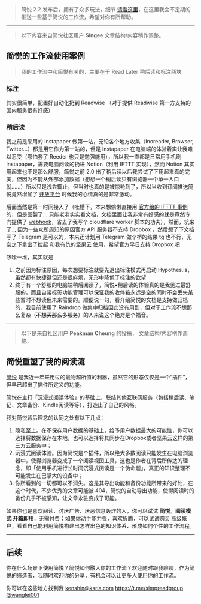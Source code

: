 > 简悦 2.2 发布后，拥有了众多玩法，细节 [请看这里](https://github.com/Kenshin/simpread/discussions/2085)，在这里我会不定期的推送一些基于简悦的工作流，希望对你有所帮助。

***

> 以下内容来自简悦社区用户 **Singee** 文章结构/内容稍作调整。

## 简悦的工作流使用案例

> 我的工作流中和简悦有关的，主要在于 Read Later 稍后读和标注两块

### 标注

其实很简单，配置好自动化扔到 Readwise （对于提供 Readwise 第一方支持的国内服务很有好感）

### 稍后读

我之前是采用的 Instapaper 做第一站，无论各个地方收集（Inoreader, Browser, Twitter...）都是用它作为第一站的，但是 Instapaper 在电脑端的体验着实让我难以忍受（哪怕套了 Reeder 也只是勉强能用），所以我一直都是日常用手机刷 Instapaper，需要电脑阅读的扔进 Notion（利用 IFTTT 实现），然而 Notion 其实用起来也不是那么舒服，简悦之前 2.0 出了稍后读以后我尝试了下用起来真的完美，但因为不能从外部添加数据（想想一个稍后读只有浏览器一个单一入口就……）所以只是浅尝辄止，但当时也真的是被惊艳到了，所以当收到订阅推送简悦竟然增加了 [开放平台](https://simpread.pro/developer) 时候我的心情真的是非常激动。

后面当然是第一时间接入了（吐槽下，本来想偷懒直接用 [官方给的 IFTTT 事例](https://simpread.pro/api/#/platform?id=ifttt) 的，但是图裂了... 只能老老实实看文档，文档里面让我非常有好感的就是竟然专门提供了 [webhook](https://simpread.pro/api/#/api?id=添加-webhook)，省去了我写个 cloudflare worker 脚本的功夫），然而，坑来了.., 因为一些众所周知的原因官方 API 服务器不支持 Dropbox ，然后想了下文档写了 Telegram 是可以的，本来还计划用 Telegram 做个桥的结果 tg 也不行，无奈之下拿出了捡起 和我有仇的坚果云 使用，希望官方早日支持 Dropbox 吧

啰嗦一堆，其实就是

1. 之前因为标注原因，每次想要标注就要先退出标注模式再启动 Hypothes.is，虽然都有快捷键但还是很麻烦，无形中降低了标注的欲望
2. 终于有一个舒服的电脑端稍后阅读了，简悦•稍后读的体验真的是我见过最舒服的，而且自带标签功能管理可以保证我的收件箱永远是空的同时不会丢失某些暂时不想读但未来需要的。顺便说一句，看介绍简悦的文档是支持做归档的，我目前使用了 Raindrop 做集中归档因此没有用到，但对于工作流不想那么复杂（~~不想买那么多服务~~）的人来说这个绝对是个福音。

***

> 以下是来自社区用户 **Peakman Cheung** 的投稿， 文章结构/内容稍作调整。

## 简悦重塑了我的阅读流

[简悦](http://ksria.com/simpread) 是我近一年来用过的最物超所值的利器，虽然它的形态仅仅是一个“插件”，但早已超出了插件所定义的功能。

简悦在主打「沉浸式阅读体验」的基础上，联结其他互联网服务（包括稍后读、笔记、文章备份、Kindle阅读等等），打造出了自己的风格。

我对简悦背后理念的认同之处有以下几点：

1. 隐私至上。在不保存用户数据的基础上，给予用户数据最大的可能性，你可以选择将数据保存在本地，也可以选择将其同步在Dropbox或者坚果云这样的第三方云服务中；
2. 沉浸式阅读体验。因为简悦是个插件，所以绝大多数阅读只能发生在电脑浏览器中，使得浏览器变成了一个阅读视图工具，这也是作者在背后所传达的理念，即「使用手机进行长时间沉浸式阅读是一个伪命题」，真正的知识整理不可能发生在巴掌大的设备中；
3. 你所看到的一切都可以不消失。这是其导出功能和备份功能所带来的好处，在这个时代，不少优秀的文章可能被 404，简悦的自动导出功能，使得阅读时的备份几乎不被感知，让文章永驻变成了可能。

如果你也是喜欢阅读、讨厌广告、厌恶信息轰炸的人，你可以试试 **简悦**。**阅读模式 开箱即用**，无需付费；如果你动手能力强，喜欢折腾，可以试试购买 高级帐户，看看自己能利用简悦构建出怎样出色的知识体系、形成如何个性的工作流程。

***

## 后续

你在什么场景下使用简悦？简悦如何融入你的工作流？欢迎随时跟我聊聊，作为简悦的缔造者，我随时欢迎你的分享，有机会可以让更多人使用你的工作流。

你可以在这些地方找到我 kenshin@ksria.com https://t.me/simpreadgroup [@wanglei001](https://twitter.com/wanglei001)
